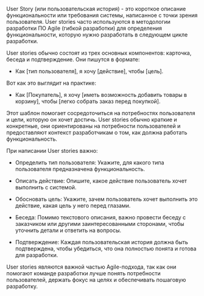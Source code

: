 User Story (или пользовательская история) - это короткое описание функциональности или требования системы, написанное с точки зрения пользователя. User stories часто используются в методологии разработки ПО Agile (гибкой разработки) для определения функциональности, которую нужно разработать в следующем цикле разработки.

User stories обычно состоят из трех основных компонентов: карточка, беседа и подтверждение. Они пишутся в формате:

- Как [тип пользователя], я хочу [действие], чтобы [цель].

Вот как это выглядит на практике:

- Как [Покупатель], я хочу [иметь возможность добавить товары в корзину], чтобы [легко собрать заказ перед покупкой].

Этот шаблон помогает сосредоточиться на потребностях пользователя и цели, которую он хочет достичь. User stories обычно краткие и конкретные, они ориентированы на потребности пользователей и предоставляют контекст разработчикам о том, как должна работать функциональность.


При написании User stories важно:


- Определить тип пользователя: Укажите, для какого типа пользователя предназначена функциональность.

- Описать действие: Опишите, какое действие пользователь хочет выполнить с системой.

- Обосновать цель: Укажите, зачем пользователь хочет выполнить это действие, какая цель у него перед глазами.

- Беседа: Помимо текстового описания, важно провести беседу с заказчиком или другими заинтересованными сторонами, чтобы уточнить детали и ответить на вопросы.

- Подтверждение: Каждая пользовательская история должна быть подтверждена, чтобы убедиться, что она полностью понята и готова для разработки.

User stories являются важной частью Agile-подхода, так как они помогают команде разработки лучше понять потребности пользователей, держать фокус на целях и обеспечивать пошаговую разработку.
